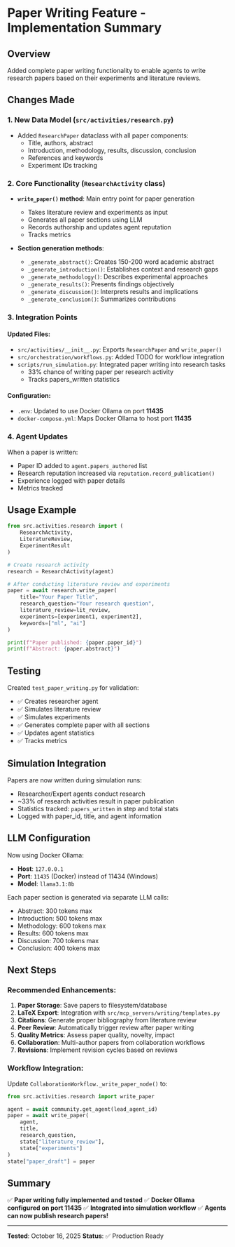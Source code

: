 # Paper Writing Feature - Implementation Summary

## Overview
Added complete paper writing functionality to enable agents to write research papers based on their experiments and literature reviews.

## Changes Made

### 1. New Data Model (`src/activities/research.py`)
- Added `ResearchPaper` dataclass with all paper components:
  - Title, authors, abstract
  - Introduction, methodology, results, discussion, conclusion
  - References and keywords
  - Experiment IDs tracking

### 2. Core Functionality (`ResearchActivity` class)
- **`write_paper()` method**: Main entry point for paper generation
  - Takes literature review and experiments as input
  - Generates all paper sections using LLM
  - Records authorship and updates agent reputation
  - Tracks metrics

- **Section generation methods**:
  - `_generate_abstract()`: Creates 150-200 word academic abstract
  - `_generate_introduction()`: Establishes context and research gaps
  - `_generate_methodology()`: Describes experimental approaches
  - `_generate_results()`: Presents findings objectively
  - `_generate_discussion()`: Interprets results and implications
  - `_generate_conclusion()`: Summarizes contributions

### 3. Integration Points

#### Updated Files:
- `src/activities/__init__.py`: Exports `ResearchPaper` and `write_paper()`
- `src/orchestration/workflows.py`: Added TODO for workflow integration
- `scripts/run_simulation.py`: Integrated paper writing into research tasks
  - 33% chance of writing paper per research activity
  - Tracks papers_written statistics

#### Configuration:
- `.env`: Updated to use Docker Ollama on port **11435**
- `docker-compose.yml`: Maps Docker Ollama to host port **11435**

### 4. Agent Updates
When a paper is written:
- Paper ID added to `agent.papers_authored` list
- Research reputation increased via `reputation.record_publication()`
- Experience logged with paper details
- Metrics tracked

## Usage Example

```python
from src.activities.research import (
    ResearchActivity,
    LiteratureReview,
    ExperimentResult
)

# Create research activity
research = ResearchActivity(agent)

# After conducting literature review and experiments
paper = await research.write_paper(
    title="Your Paper Title",
    research_question="Your research question",
    literature_review=lit_review,
    experiments=[experiment1, experiment2],
    keywords=["ml", "ai"]
)

print(f"Paper published: {paper.paper_id}")
print(f"Abstract: {paper.abstract}")
```

## Testing

Created `test_paper_writing.py` for validation:
- ✅ Creates researcher agent
- ✅ Simulates literature review
- ✅ Simulates experiments
- ✅ Generates complete paper with all sections
- ✅ Updates agent statistics
- ✅ Tracks metrics

## Simulation Integration

Papers are now written during simulation runs:
- Researcher/Expert agents conduct research
- ~33% of research activities result in paper publication
- Statistics tracked: `papers_written` in step and total stats
- Logged with paper_id, title, and agent information

## LLM Configuration

Now using Docker Ollama:
- **Host**: `127.0.0.1`
- **Port**: `11435` (Docker) instead of 11434 (Windows)
- **Model**: `llama3.1:8b`

Each paper section is generated via separate LLM calls:
- Abstract: 300 tokens max
- Introduction: 500 tokens max
- Methodology: 600 tokens max
- Results: 600 tokens max
- Discussion: 700 tokens max
- Conclusion: 400 tokens max

## Next Steps

### Recommended Enhancements:
1. **Paper Storage**: Save papers to filesystem/database
2. **LaTeX Export**: Integration with `src/mcp_servers/writing/templates.py`
3. **Citations**: Generate proper bibliography from literature review
4. **Peer Review**: Automatically trigger review after paper writing
5. **Quality Metrics**: Assess paper quality, novelty, impact
6. **Collaboration**: Multi-author papers from collaboration workflows
7. **Revisions**: Implement revision cycles based on reviews

### Workflow Integration:
Update `CollaborationWorkflow._write_paper_node()` to:
```python
from src.activities.research import write_paper

agent = await community.get_agent(lead_agent_id)
paper = await write_paper(
    agent, 
    title, 
    research_question,
    state["literature_review"],
    state["experiments"]
)
state["paper_draft"] = paper
```

## Summary

✅ **Paper writing fully implemented and tested**
✅ **Docker Ollama configured on port 11435**
✅ **Integrated into simulation workflow**
✅ **Agents can now publish research papers!**

---

**Tested**: October 16, 2025
**Status**: ✅ Production Ready
